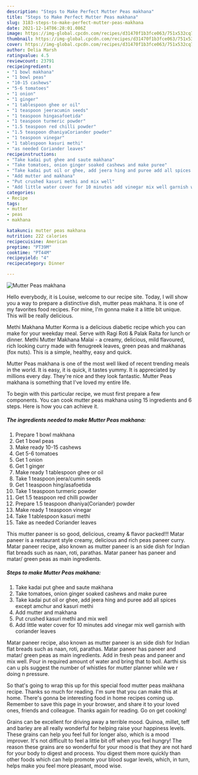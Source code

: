 ```yaml
---
description: "Steps to Make Perfect Mutter Peas makhana"
title: "Steps to Make Perfect Mutter Peas makhana"
slug: 3183-steps-to-make-perfect-mutter-peas-makhana
date: 2021-12-14T06:28:01.086Z
image: https://img-global.cpcdn.com/recipes/d31470f1b3fce063/751x532cq70/mutter-peas-makhana-recipe-main-photo.jpg
thumbnail: https://img-global.cpcdn.com/recipes/d31470f1b3fce063/751x532cq70/mutter-peas-makhana-recipe-main-photo.jpg
cover: https://img-global.cpcdn.com/recipes/d31470f1b3fce063/751x532cq70/mutter-peas-makhana-recipe-main-photo.jpg
author: Delia Marsh
ratingvalue: 4.5
reviewcount: 23791
recipeingredient:
- "1 bowl makhana"
- "1 bowl peas"
- "10-15 cashews"
- "5-6 tomatoes"
- "1 onion"
- "1 ginger"
- "1 tablespoon ghee or oil"
- "1 teaspoon jeeracumin seeds"
- "1 teaspoon hingasafoetida"
- "1 teaspoon turmeric powder"
- "1.5 teaspoon red chilli powder"
- "1.5 teaspoon dhaniyaCoriander powder"
- "1 teaspoon vinegar"
- "1 tablespoon kasuri methi"
- "as needed Coriander leaves"
recipeinstructions:
- "Take kadai put ghee and saute makhana"
- "Take tomatoes, onion ginger soaked cashews and make puree"
- "Take kadai put oil or ghee, add jeera hing and puree add all spices except amchur and kasuri methi"
- "Add mutter and makhana"
- "Put crushed kasuri methi and mix well"
- "Add little water cover for 10 minutes add vinegar mix well garnish with coriander leaves"
categories:
- Recipe
tags:
- mutter
- peas
- makhana

katakunci: mutter peas makhana 
nutrition: 222 calories
recipecuisine: American
preptime: "PT39M"
cooktime: "PT44M"
recipeyield: "4"
recipecategory: Dinner

---
```



![Mutter Peas makhana](https://img-global.cpcdn.com/recipes/d31470f1b3fce063/751x532cq70/mutter-peas-makhana-recipe-main-photo.jpg)

Hello everybody, it is Louise, welcome to our recipe site. Today, I will show you a way to prepare a distinctive dish, mutter peas makhana. It is one of my favorites food recipes. For mine, I'm gonna make it a little bit unique. This will be really delicious.

Methi Makhana Mutter Korma is a delicious diabetic recipe which you can make for your weekday meal. Serve with Ragi Roti &amp; Palak Raita for lunch or dinner. Methi Mutter Makhana Malai - a creamy, delicious, mild flavoured, rich looking curry made with fenugreek leaves, green peas and makhanas (fox nuts). This is a simple, healthy, easy and quick.

Mutter Peas makhana is one of the most well liked of recent trending meals in the world. It is easy, it is quick, it tastes yummy. It is appreciated by millions every day. They're nice and they look fantastic. Mutter Peas makhana is something that I've loved my entire life.


To begin with this particular recipe, we must first prepare a few components. You can cook mutter peas makhana using 15 ingredients and 6 steps. Here is how you can achieve it.

<!--inarticleads1-->

##### The ingredients needed to make Mutter Peas makhana:

1. Prepare 1 bowl makhana
1. Get 1 bowl peas
1. Make ready 10-15 cashews
1. Get 5-6 tomatoes
1. Get 1 onion
1. Get 1 ginger
1. Make ready 1 tablespoon ghee or oil
1. Take 1 teaspoon jeera/cumin seeds
1. Get 1 teaspoon hing/asafoetida
1. Take 1 teaspoon turmeric powder
1. Get 1.5 teaspoon red chilli powder
1. Prepare 1.5 teaspoon dhaniya(Coriander) powder
1. Make ready 1 teaspoon vinegar
1. Take 1 tablespoon kasuri methi
1. Take as needed Coriander leaves


This mutter paneer is so good, delicious, creamy &amp; flavor packed!!! Matar paneer is a restaurant style creamy, delicious and rich peas paneer curry. Matar paneer recipe, also known as mutter paneer is an side dish for Indian flat breads such as naan, roti, parathas. Matar paneer has paneer and matar/ green peas as main ingredients. 

<!--inarticleads2-->

##### Steps to make Mutter Peas makhana:

1. Take kadai put ghee and saute makhana
1. Take tomatoes, onion ginger soaked cashews and make puree
1. Take kadai put oil or ghee, add jeera hing and puree add all spices except amchur and kasuri methi
1. Add mutter and makhana
1. Put crushed kasuri methi and mix well
1. Add little water cover for 10 minutes add vinegar mix well garnish with coriander leaves


Matar paneer recipe, also known as mutter paneer is an side dish for Indian flat breads such as naan, roti, parathas. Matar paneer has paneer and matar/ green peas as main ingredients. Add in fresh peas and paneer and mix well. Pour in required amount of water and bring that to boil. Aarthi sis can u pls suggest the number of whistles for mutter planner while we r doing n pressure. 

So that's going to wrap this up for this special food mutter peas makhana recipe. Thanks so much for reading. I'm sure that you can make this at home. There's gonna be interesting food in home recipes coming up. Remember to save this page in your browser, and share it to your loved ones, friends and colleague. Thanks again for reading. Go on get cooking!

Grains can be excellent for driving away a terrible mood. Quinoa, millet, teff and barley are all really wonderful for helping raise your happiness levels. These grains can help you feel full for longer also, which is a mood improver. It's not difficult to feel a little bit off when you feel hungry! The reason these grains are so wonderful for your mood is that they are not hard for your body to digest and process. You digest them more quickly than other foods which can help promote your blood sugar levels, which, in turn, helps make you feel more pleasant, mood wise.

